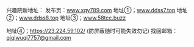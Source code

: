 
兴趣院新地址：
发布页：www.xqy789.com
地址①；www.ddss7.top
地址②；www.ddss8.top
地址③；www.58tcc.buzz

地址④；https://23.224.59.102/ (防屏蔽随时可能失效勿记)
找回邮箱：qiqiwuqi7757@gmail.com

